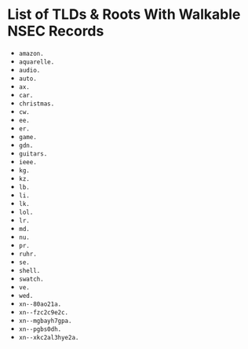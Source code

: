 # List of TLDs & Roots With Walkable NSEC Records

* `amazon.`
* `aquarelle.`
* `audio.`
* `auto.`
* `ax.`
* `car.`
* `christmas.`
* `cw.`
* `ee.`
* `er.`
* `game.`
* `gdn.`
* `guitars.`
* `ieee.`
* `kg.`
* `kz.`
* `lb.`
* `li.`
* `lk.`
* `lol.`
* `lr.`
* `md.`
* `nu.`
* `pr.`
* `ruhr.`
* `se.`
* `shell.`
* `swatch.`
* `ve.`
* `wed.`
* `xn--80ao21a.`
* `xn--fzc2c9e2c.`
* `xn--mgbayh7gpa.`
* `xn--pgbs0dh.`
* `xn--xkc2al3hye2a.`
